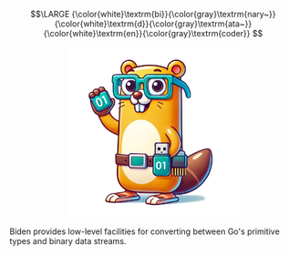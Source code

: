 $$\LARGE {\color{white}\textrm{bi}}{\color{gray}\textrm{nary~}}{\color{white}\textrm{d}}{\color{gray}\textrm{ata~}}{\color{white}\textrm{en}}{\color{gray}\textrm{coder}} $$

<div align="center">
    <img width="300" src="/assets/logo.png" alt="logo" />
</div>

Biden provides low-level facilities for converting between Go's primitive types and binary data streams.
